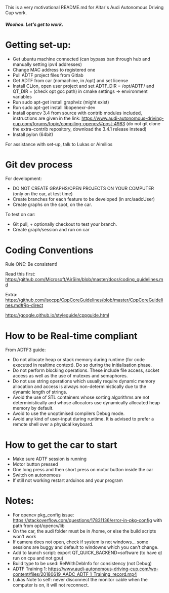 This is a very motivational README.md for Altar's Audi Autonomous Driving Cup work.

##### Woohoo. Let's get to work.

# Getting set-up:

- Get ubuntu machine connected (can bypass ban through hub and manually setting ipv4 addresses)
- Change MAC address to registered one
- Pull ADTF project files from Gitlab
- Get ADTF from car (nomachine, in /opt) and set license
- Install CLion, open user project and set ADTF_DIR = /opt/ADTF/ and QT_DIR = (check opt gcc path) in cmake settings -> environment variables
- Run sudo apt-get install graphviz (might exist)
- Run sudo apt-get install libopenexr-dev
- Install opencv 3.4 from source with contrib modules included, instructions are given in the link: https://www.audi-autonomous-driving-cup.com/forums/topic/compiling-opencv/#post-4983 (do not git clone the extra-contrib repository, download the 3.4.1 release instead)
- Install pylon (64bit)

For assistance with set-up, talk to Lukas or Aimilios

# Git dev process

For development:
- DO NOT CREATE GRAPHS/OPEN PROJECTS ON YOUR COMPUTER (only on the car, at test time)
- Create branches for each feature to be developed (in src/aadcUser)
- Create graphs on the spot, on the car.

To test on car:
- Git pull, + optionally checkout to test your branch.
- Create graph/session and run on car

# Coding Conventions

Rule ONE: Be consistent!

Read this first: https://github.com/Microsoft/AirSim/blob/master/docs/coding_guidelines.md

Extra: https://github.com/isocpp/CppCoreGuidelines/blob/master/CppCoreGuidelines.md#Rp-direct

https://google.github.io/styleguide/cppguide.html

# How to be Real-time compliant

From ADTF3 guide:

- Do not allocate heap or stack memory during runtime (for code executed in realtime context). Do so during the initialisation phase.
- Do not perform blocking operations. These include file access, socket access as well as the use of mutexes and semaphores.
- Do not use string operations which usually require dynamic memory allocation and access is always non-deterministically due to the dynamic length of strings.
- Avoid the use of STL containers whose sorting algorithms are not deterministically and whose allocators use dynamically allocated heap memory by default.
- Avoid to use the unoptimised compilers Debug mode.
- Avoid any kind of user-input during runtime. It is advised to prefer a remote shell over a physical keyboard.

# How to get the car to start
- Make sure ADTF session is running
- Motor button pressed
- One long press and then short press on motor button inside the car
- Switch on autonomous
- If still not working restart arduinos and your program

# Notes:

- For opencv pkg_config issue: https://stackoverflow.com/questions/17831136/error-in-pkg-config with path from opt/opencv/lib
- On the car, the audi folder must be in /home, or else the build scripts won't work
- If camera does not open, check if system is not windows... some sessions are buggy and default to windowns which you can't change.
- Add to launch script: export QT_QUICK_BACKEND=software (to have qt run on cpu and not gpu)
- Build type to be used: RelWithDebInfo for consistency (not Debug)
- ADTF Training 1: https://www.audi-autonomous-driving-cup.com/wp-content/files/20180619_AADC_ADTF_1_Training_record.mp4
- Lukas Note to self: never disconnect the monitor cable when the computer is on, it will not reconnect.